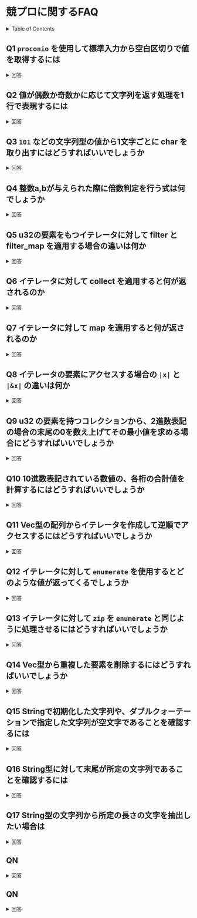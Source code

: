 # 競プロに関するFAQ

<!-- START doctoc generated TOC please keep comment here to allow auto update -->
<!-- DON'T EDIT THIS SECTION, INSTEAD RE-RUN doctoc TO UPDATE -->
<details>
<summary>Table of Contents</summary>

- [Q1 `proconio` を使用して標準入力から空白区切りで値を取得するには](#q1-proconio-%E3%82%92%E4%BD%BF%E7%94%A8%E3%81%97%E3%81%A6%E6%A8%99%E6%BA%96%E5%85%A5%E5%8A%9B%E3%81%8B%E3%82%89%E7%A9%BA%E7%99%BD%E5%8C%BA%E5%88%87%E3%82%8A%E3%81%A7%E5%80%A4%E3%82%92%E5%8F%96%E5%BE%97%E3%81%99%E3%82%8B%E3%81%AB%E3%81%AF)
- [Q2 値が偶数か奇数かに応じて文字列を返す処理を1行で表現するには](#q2-%E5%80%A4%E3%81%8C%E5%81%B6%E6%95%B0%E3%81%8B%E5%A5%87%E6%95%B0%E3%81%8B%E3%81%AB%E5%BF%9C%E3%81%98%E3%81%A6%E6%96%87%E5%AD%97%E5%88%97%E3%82%92%E8%BF%94%E3%81%99%E5%87%A6%E7%90%86%E3%82%921%E8%A1%8C%E3%81%A7%E8%A1%A8%E7%8F%BE%E3%81%99%E3%82%8B%E3%81%AB%E3%81%AF)
- [Q3 `101` などの文字列型の値から1文字ごとに char を取り出すにはどうすればいいでしょうか](#q3-101-%E3%81%AA%E3%81%A9%E3%81%AE%E6%96%87%E5%AD%97%E5%88%97%E5%9E%8B%E3%81%AE%E5%80%A4%E3%81%8B%E3%82%891%E6%96%87%E5%AD%97%E3%81%94%E3%81%A8%E3%81%AB-char-%E3%82%92%E5%8F%96%E3%82%8A%E5%87%BA%E3%81%99%E3%81%AB%E3%81%AF%E3%81%A9%E3%81%86%E3%81%99%E3%82%8C%E3%81%B0%E3%81%84%E3%81%84%E3%81%A7%E3%81%97%E3%82%87%E3%81%86%E3%81%8B)
- [Q4 整数a,bが与えられた際に倍数判定を行う式は何でしょうか](#q4-%E6%95%B4%E6%95%B0ab%E3%81%8C%E4%B8%8E%E3%81%88%E3%82%89%E3%82%8C%E3%81%9F%E9%9A%9B%E3%81%AB%E5%80%8D%E6%95%B0%E5%88%A4%E5%AE%9A%E3%82%92%E8%A1%8C%E3%81%86%E5%BC%8F%E3%81%AF%E4%BD%95%E3%81%A7%E3%81%97%E3%82%87%E3%81%86%E3%81%8B)
- [Q5 u32の要素をもつイテレータに対して filter とfilter_map を適用する場合の違いは何か](#q5-u32%E3%81%AE%E8%A6%81%E7%B4%A0%E3%82%92%E3%82%82%E3%81%A4%E3%82%A4%E3%83%86%E3%83%AC%E3%83%BC%E3%82%BF%E3%81%AB%E5%AF%BE%E3%81%97%E3%81%A6-filter-%E3%81%A8filter_map-%E3%82%92%E9%81%A9%E7%94%A8%E3%81%99%E3%82%8B%E5%A0%B4%E5%90%88%E3%81%AE%E9%81%95%E3%81%84%E3%81%AF%E4%BD%95%E3%81%8B)
- [Q6 イテレータに対して collect を適用すると何が返されるのか](#q6-%E3%82%A4%E3%83%86%E3%83%AC%E3%83%BC%E3%82%BF%E3%81%AB%E5%AF%BE%E3%81%97%E3%81%A6-collect-%E3%82%92%E9%81%A9%E7%94%A8%E3%81%99%E3%82%8B%E3%81%A8%E4%BD%95%E3%81%8C%E8%BF%94%E3%81%95%E3%82%8C%E3%82%8B%E3%81%AE%E3%81%8B)
- [Q7 イテレータに対して map を適用すると何が返されるのか](#q7-%E3%82%A4%E3%83%86%E3%83%AC%E3%83%BC%E3%82%BF%E3%81%AB%E5%AF%BE%E3%81%97%E3%81%A6-map-%E3%82%92%E9%81%A9%E7%94%A8%E3%81%99%E3%82%8B%E3%81%A8%E4%BD%95%E3%81%8C%E8%BF%94%E3%81%95%E3%82%8C%E3%82%8B%E3%81%AE%E3%81%8B)
- [Q8 イテレータの要素にアクセスする場合の `|x|` と `|&x|` の違いは何か](#q8-%E3%82%A4%E3%83%86%E3%83%AC%E3%83%BC%E3%82%BF%E3%81%AE%E8%A6%81%E7%B4%A0%E3%81%AB%E3%82%A2%E3%82%AF%E3%82%BB%E3%82%B9%E3%81%99%E3%82%8B%E5%A0%B4%E5%90%88%E3%81%AE-x-%E3%81%A8-x-%E3%81%AE%E9%81%95%E3%81%84%E3%81%AF%E4%BD%95%E3%81%8B)
- [Q9 u32 の要素を持つコレクションから、2進数表記の場合の末尾の0を数え上げてその最小値を求める場合にどうすればいいでしょうか](#q9-u32-%E3%81%AE%E8%A6%81%E7%B4%A0%E3%82%92%E6%8C%81%E3%81%A4%E3%82%B3%E3%83%AC%E3%82%AF%E3%82%B7%E3%83%A7%E3%83%B3%E3%81%8B%E3%82%892%E9%80%B2%E6%95%B0%E8%A1%A8%E8%A8%98%E3%81%AE%E5%A0%B4%E5%90%88%E3%81%AE%E6%9C%AB%E5%B0%BE%E3%81%AE0%E3%82%92%E6%95%B0%E3%81%88%E4%B8%8A%E3%81%92%E3%81%A6%E3%81%9D%E3%81%AE%E6%9C%80%E5%B0%8F%E5%80%A4%E3%82%92%E6%B1%82%E3%82%81%E3%82%8B%E5%A0%B4%E5%90%88%E3%81%AB%E3%81%A9%E3%81%86%E3%81%99%E3%82%8C%E3%81%B0%E3%81%84%E3%81%84%E3%81%A7%E3%81%97%E3%82%87%E3%81%86%E3%81%8B)
- [Q10 10進数表記されている数値の、各桁の合計値を計算するにはどうすればいいでしょうか](#q10-10%E9%80%B2%E6%95%B0%E8%A1%A8%E8%A8%98%E3%81%95%E3%82%8C%E3%81%A6%E3%81%84%E3%82%8B%E6%95%B0%E5%80%A4%E3%81%AE%E5%90%84%E6%A1%81%E3%81%AE%E5%90%88%E8%A8%88%E5%80%A4%E3%82%92%E8%A8%88%E7%AE%97%E3%81%99%E3%82%8B%E3%81%AB%E3%81%AF%E3%81%A9%E3%81%86%E3%81%99%E3%82%8C%E3%81%B0%E3%81%84%E3%81%84%E3%81%A7%E3%81%97%E3%82%87%E3%81%86%E3%81%8B)
- [Q11 Vec型の配列からイテレータを作成して逆順でアクセスするにはどうすればいいでしょうか](#q11-vec%E5%9E%8B%E3%81%AE%E9%85%8D%E5%88%97%E3%81%8B%E3%82%89%E3%82%A4%E3%83%86%E3%83%AC%E3%83%BC%E3%82%BF%E3%82%92%E4%BD%9C%E6%88%90%E3%81%97%E3%81%A6%E9%80%86%E9%A0%86%E3%81%A7%E3%82%A2%E3%82%AF%E3%82%BB%E3%82%B9%E3%81%99%E3%82%8B%E3%81%AB%E3%81%AF%E3%81%A9%E3%81%86%E3%81%99%E3%82%8C%E3%81%B0%E3%81%84%E3%81%84%E3%81%A7%E3%81%97%E3%82%87%E3%81%86%E3%81%8B)
- [Q12 イテレータに対して `enumerate` を使用するとどのような値が返ってくるでしょうか](#q12-%E3%82%A4%E3%83%86%E3%83%AC%E3%83%BC%E3%82%BF%E3%81%AB%E5%AF%BE%E3%81%97%E3%81%A6-enumerate-%E3%82%92%E4%BD%BF%E7%94%A8%E3%81%99%E3%82%8B%E3%81%A8%E3%81%A9%E3%81%AE%E3%82%88%E3%81%86%E3%81%AA%E5%80%A4%E3%81%8C%E8%BF%94%E3%81%A3%E3%81%A6%E3%81%8F%E3%82%8B%E3%81%A7%E3%81%97%E3%82%87%E3%81%86%E3%81%8B)
- [Q13 イテレータに対して `zip` を `enumerate` と同じように処理させるにはどうすればいいでしょうか](#q13-%E3%82%A4%E3%83%86%E3%83%AC%E3%83%BC%E3%82%BF%E3%81%AB%E5%AF%BE%E3%81%97%E3%81%A6-zip-%E3%82%92-enumerate-%E3%81%A8%E5%90%8C%E3%81%98%E3%82%88%E3%81%86%E3%81%AB%E5%87%A6%E7%90%86%E3%81%95%E3%81%9B%E3%82%8B%E3%81%AB%E3%81%AF%E3%81%A9%E3%81%86%E3%81%99%E3%82%8C%E3%81%B0%E3%81%84%E3%81%84%E3%81%A7%E3%81%97%E3%82%87%E3%81%86%E3%81%8B)
- [Q14 Vec型から重複した要素を削除するにはどうすればいいでしょうか](#q14-vec%E5%9E%8B%E3%81%8B%E3%82%89%E9%87%8D%E8%A4%87%E3%81%97%E3%81%9F%E8%A6%81%E7%B4%A0%E3%82%92%E5%89%8A%E9%99%A4%E3%81%99%E3%82%8B%E3%81%AB%E3%81%AF%E3%81%A9%E3%81%86%E3%81%99%E3%82%8C%E3%81%B0%E3%81%84%E3%81%84%E3%81%A7%E3%81%97%E3%82%87%E3%81%86%E3%81%8B)
- [Q15 Stringで初期化した文字列や、ダブルクォーテーションで指定した文字列が空文字であることを確認するには](#q15-string%E3%81%A7%E5%88%9D%E6%9C%9F%E5%8C%96%E3%81%97%E3%81%9F%E6%96%87%E5%AD%97%E5%88%97%E3%82%84%E3%83%80%E3%83%96%E3%83%AB%E3%82%AF%E3%82%A9%E3%83%BC%E3%83%86%E3%83%BC%E3%82%B7%E3%83%A7%E3%83%B3%E3%81%A7%E6%8C%87%E5%AE%9A%E3%81%97%E3%81%9F%E6%96%87%E5%AD%97%E5%88%97%E3%81%8C%E7%A9%BA%E6%96%87%E5%AD%97%E3%81%A7%E3%81%82%E3%82%8B%E3%81%93%E3%81%A8%E3%82%92%E7%A2%BA%E8%AA%8D%E3%81%99%E3%82%8B%E3%81%AB%E3%81%AF)
- [Q16 String型に対して末尾が所定の文字列であることを確認するには](#q16-string%E5%9E%8B%E3%81%AB%E5%AF%BE%E3%81%97%E3%81%A6%E6%9C%AB%E5%B0%BE%E3%81%8C%E6%89%80%E5%AE%9A%E3%81%AE%E6%96%87%E5%AD%97%E5%88%97%E3%81%A7%E3%81%82%E3%82%8B%E3%81%93%E3%81%A8%E3%82%92%E7%A2%BA%E8%AA%8D%E3%81%99%E3%82%8B%E3%81%AB%E3%81%AF)
- [Q17 String型の文字列から所定の長さの文字を抽出したい場合は](#q17-string%E5%9E%8B%E3%81%AE%E6%96%87%E5%AD%97%E5%88%97%E3%81%8B%E3%82%89%E6%89%80%E5%AE%9A%E3%81%AE%E9%95%B7%E3%81%95%E3%81%AE%E6%96%87%E5%AD%97%E3%82%92%E6%8A%BD%E5%87%BA%E3%81%97%E3%81%9F%E3%81%84%E5%A0%B4%E5%90%88%E3%81%AF)
- [QN](#qn)
- [QN](#qn-1)

</details>
<!-- END doctoc generated TOC please keep comment here to allow auto update -->

## Q1 `proconio` を使用して標準入力から空白区切りで値を取得するには

<details>
<summary>回答</summary>

入力は以下の場合を考える。

```bash
1 10
```

入力を受け取るには以下を実行する。

```rust
use proconio::input;

fn main() {
    input! {
        a: i32,
        b: i32
    };
    let result = a + b;
    println!("{}", result);
}
```

</details>

## Q2 値が偶数か奇数かに応じて文字列を返す処理を1行で表現するには

<details>
<summary>回答</summary>

複数行の場合には以下のように記述する。

```rust
fn main() {
    input! {
        a: i32,
        b: i32
    };
    let result = {
        if (a * b) % 2 == 0 {
            "Even"
        } else {
            "Odd"
        }
    };
    println!("{}", result);
}
```

1行で以下のように記述できる。

```rust
fn main() {
    input! {
        a: i32,
        b: i32
    };
    let result = if (a * b) % 2 == 0 { "Even" } else {"Odd"};
    println!("{}", result);
}
```

</details>

## Q3 `101` などの文字列型の値から1文字ごとに char を取り出すにはどうすればいいでしょうか

<details>
<summary>回答</summary>

`String` が提供する `cahrs()` ではイテレータ `Iterator<Item = char>` を返す。

後はイテレータに対して繰り返し処理を実装すればいい。

複数行の場合は以下になる

```rust
input! {
    s: String
};
let mut result: i32 = 0;
// イテレータから各要素を取得して繰り返す
for ichar in s.chars() {
    if ichar == '1' {
        result += 1;
    }
}
```

クロージャを使用する場合は以下になる。

```rust
    input! {
        s: String
    };
    let result = s.chars()                  // イテレータを取得
                  .filter(|&c| c == '1')    // 各要素を取り出してクロージャを適用
                  .count();                 // 要素数を数える
```

</details>

## Q4 整数a,bが与えられた際に倍数判定を行う式は何でしょうか

<details>
<summary>回答</summary>

```math
(a + b - 1) / b
```

</details>

## Q5 u32の要素をもつイテレータに対して filter とfilter_map を適用する場合の違いは何か

<details>
<summary>回答</summary>

`filter` では引数で与えられた関数が `true` になる要素のみを返すような、新たなイテレータを返す。

注目する点は、あくまでも各要素を不変な参照でアクセスしているため、イテレータの中身は一切 **変更せず** にただ単に要素の選択にのみ使用できる点である。

```rust
filter(): Iterator<T> -> (&T -> bool) -> Iterator<T>
```

`filter_map` では引数で各要素を受け取り、`Option` を返す関数を適用することで、`Some` だったものだけを新たな要素のイテレータとして返す。

これは各要素の値を受け取って、要素自体に変更を加える場合に使用できる。

```rust
filter_map(): Iterator<T> -> (T -> Option<U>) -> Iterator<U>
```

例えば [公式ドキュメント](https://doc.rust-lang.org/1.41.0/std/iter/trait.Iterator.html#examples-11) から以下のような使用例がある。

```rust
let a = ["1", "lol", "3", "NaN", "5"];

let mut iter = a.iter().filter_map(|s| s.parse().ok());

assert_eq!(iter.next(), Some(1));
assert_eq!(iter.next(), Some(3));
assert_eq!(iter.next(), Some(5));
assert_eq!(iter.next(), None);
```

</details>

## Q6 イテレータに対して collect を適用すると何が返されるのか

<details>
<summary>回答</summary>

`collect` では、イテレータの全要素を取り出して、新たなコレクションを作成できる。

```rust
collect(): Iterator<T> -> Collection of T
```

[公式ドキュメント](https://doc.rust-lang.org/std/iter/trait.Iterator.html#method.collect) にある通り、ほかのメソッドを使用して作成した新たなイテレータからコレクションを作成することができる。

```rust
let a = [1, 2, 3];

let doubled: Vec<i32> = a.iter()            // コレクションからイテレータを作成
                         .map(|&x| x * 2)   // 各要素を2倍する
                         .collect();        // イテレータからコレクションを作成

assert_eq!(vec![2, 4, 6], doubled);
```

</details>

## Q7 イテレータに対して map を適用すると何が返されるのか

<details>
<summary>回答</summary>

`map` では各要素に対して何かしら変更を加えた新たなイテレータを返す。

```rust
map(): Iterator<T> -> (T -> U) -> Iterator<U>
```

以下の [公式ドキュメント](https://doc.rust-lang.org/1.41.0/std/iter/trait.Iterator.html#method.map) の例がわかりやすい。

```rust
let a = [1, 2, 3];

let mut iter = a.iter().map(|x| 2 * x);

assert_eq!(iter.next(), Some(2));
assert_eq!(iter.next(), Some(4));
assert_eq!(iter.next(), Some(6));
assert_eq!(iter.next(), None);
```

もしも `map` した要素に対して条件をもとに要素をフィルタリングしたい場合は `filter_map` を使用する。

</details>

## Q8 イテレータの要素にアクセスする場合の `|x|` と `|&x|` の違いは何か

<details>
<summary>回答</summary>


</details>

## Q9 u32 の要素を持つコレクションから、2進数表記の場合の末尾の0を数え上げてその最小値を求める場合にどうすればいいでしょうか

<details>
<summary>回答</summary>

整数に対してビット演算を行う関数が標準で提供されている。

```rust
n.count_ones();     // ビット表現したときに現れる1の数を求める
n.count_zeros();    // ビットで表現したときに現れる0の数を求める
n.leading_zeros();  // ビットで表現したときの頭の0の数を求める
n.trailing_zeros(); // ビットで表現したときの末尾の0の数を求める
n.swap_bytes();     // byte順序を逆にする
n.rotate_right(4);  // ラップする右シフト 
n.rotate_left(4);   // ラップする左シフト
```

今回ではこの中から `trailing_zeros` を使用すればいい。

配列から2進数表記の末尾が0の数の最小値は以下のように求めることが可能である。

```rust
let result = {
    a.iter()                        // イテレータの作成
     .map(|&x| x.trailing_zeros())  // 末尾の0の数を計算
     .min()                         // 最小値を Option<T> で返す
     .unwrap()                      // Optionをはがす
};
```

ポイントは `min()` が返す値が、イテレータの要素数が0の場合も考慮して `Option<T>` を返す設計となっている点である。

</details>

## Q10 10進数表記されている数値の、各桁の合計値を計算するにはどうすればいいでしょうか

<details>
<summary>回答</summary>

変数に `123` が格納されており、各桁の合計値である `6` を計算することを考える。 

```rust
let sum = i.to_string()                 // まずは数値型を文字列型に変換する
            .chars()                    // 各桁を取得するために char のイテレータを作成
            .map(|c| {                  // char の各要素にアクセス
                c.to_digit(10).unwrap() // 10進数表記に変換する。その際にOptionは取り外す
            })
            .sum();                     // Integer の要素の合計値を計算する
```

注意点は `to_digit` で変換する場合には `Option<T>` が返されるため `unwrap()` で剝がしておく必要がある点である。

</details>

## Q11 Vec型の配列からイテレータを作成して逆順でアクセスするにはどうすればいいでしょうか

<details>
<summary>回答</summary>

`iter()` でイテレータを作成して、イテレータの `rev` メソッドを使用すれば、順番を逆にして返すような新しいイテレータを返す。

```rust
rev(): DoubleEndedIterator<T> -> DoubleEndedIterator<T>
```

これは要素の右から左へ繰り返すようにするため、必ず End が存在するイテレータである必要があり、そのために `DoubleEndedIterator` に依存している。

[公式ドキュメント](https://doc.rust-lang.org/std/iter/trait.Iterator.html#method.rev) の事例がわかりやすい。

```rust
let a = [1, 2, 3];

let mut iter = a.iter().rev();

assert_eq!(iter.next(), Some(&3));
assert_eq!(iter.next(), Some(&2));
assert_eq!(iter.next(), Some(&1));

assert_eq!(iter.next(), None);
```

</details>

## Q12 イテレータに対して `enumerate` を使用するとどのような値が返ってくるでしょうか

<details>
<summary>回答</summary>

`enumerate` を使用すると、呼び出した時点を最初として、要素の順番を `(順番インデックス, 要素)` のタプルで返すようなイテレータを作成する。

```rust
enumerate(): Iterator<T> -> Iterator<(usize, T)>
```

[公式ドキュメント](https://doc.rust-lang.org/std/iter/trait.Iterator.html#method.enumerate) にある通り、あくまでの順番のインデックスを `usize` で返すため、ほかの型を使用したい場合には `zip` を代わりに使用したほうがよさそう。

```rust
let a = ['a', 'b', 'c'];

let mut iter = a.iter().enumerate();

assert_eq!(iter.next(), Some((0, &'a')));
assert_eq!(iter.next(), Some((1, &'b')));
assert_eq!(iter.next(), Some((2, &'c')));
assert_eq!(iter.next(), None);
```

</details>

## Q13 イテレータに対して `zip` を `enumerate` と同じように処理させるにはどうすればいいでしょうか

<details>
<summary>回答</summary>

`zip` では2つのイテレータから両方の要素を順番にアクセスしていき、そのペアを返すようなイテレータを作成する。

```rust
zip(): Iterator<T> -> IntoIterator<U> -> Iterator<T, U>
```

[公式ドキュメント](https://doc.rust-lang.org/std/iter/trait.Iterator.html#method.zip) にもある通り、以下のようにイテレータを指定することで、`enumerate` と同じような動作をさせることができる。

```rust
let enumerate: Vec<_> = "foo".chars().enumerate().collect();

let zipper: Vec<_> = (0..).zip("foo".chars()).collect();

assert_eq!((0, 'f'), enumerate[0]);
assert_eq!((0, 'f'), zipper[0]);

assert_eq!((1, 'o'), enumerate[1]);
assert_eq!((1, 'o'), zipper[1]);

assert_eq!((2, 'o'), enumerate[2]);
assert_eq!((2, 'o'), zipper[2]);
```

</details>

## Q14 Vec型から重複した要素を削除するにはどうすればいいでしょうか

<details>
<summary>回答</summary>

`dedup` を使用することで、連続して重複している要素を削除することができる。

これは [公式ドキュメント](https://doc.rust-lang.org/std/vec/struct.Vec.html#method.dedup) の例がわかりやすい

```rust
let mut vec = vec![1, 2, 2, 3, 2];

dev.dedup();

assert_eq!(vec, [1, 2, 3, 2]);
```

全ての重複する要素を削除したい場合は事前にソートをしておくことで削除できる。

</details>

## Q15 Stringで初期化した文字列や、ダブルクォーテーションで指定した文字列が空文字であることを確認するには

<details>
<summary>回答</summary>

`is_empty` を使用することで空文字判定に使用できる。

[Primitiveな文字列の場合](https://doc.rust-lang.org/stable/std/primitive.str.html#method.is_empty) は以下のように、0バイトであるかどうかを判定している。

```rust
let s = "";
assert!(s.is_empty());

let s = "not empty";
assert!(!s.is_empty());
```

[`String` 型の場合](https://doc.rust-lang.org/std/string/struct.String.html#method.is_empty) には以下のように長さが0であることを確認している。

```rust
let mut v = String::new();
assert!(v.is_empty());

v.push('a');
assert!(!v.is_empty());
```

</details>

## Q16 String型に対して末尾が所定の文字列であることを確認するには

<details>
<summary>回答</summary>

[`ends_with`](https://doc.rust-lang.org/std/string/struct.String.html#method.ends_with) を使用して、末尾が指定したパターンにマッチしているのか判定できる。

```rust
let bananas = "bananas";

assert!(bananas.ends_with("anas"));
assert!(!bananas.ends_with("nana"));
```

</details>

## Q17 String型の文字列から所定の長さの文字を抽出したい場合は

<details>
<summary>回答</summary>

[`truncate`](https://doc.rust-lang.org/std/string/struct.String.html#method.truncate) を使用すればいい。

```rust
let mut s = String::from("hello");

s.truncate(2);

assert_eq!("he", s);
```

</details>

## QN

<details>
<summary>回答</summary>


</details>

## QN

<details>
<summary>回答</summary>


</details>
